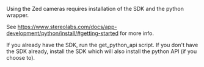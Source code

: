 Using the Zed cameras requires installation of the SDK and the python wrapper.

See https://www.stereolabs.com/docs/app-development/python/install/#getting-started for more info.

If you already have the SDK, run the get_python_api script. If you don't have the SDK already, install the SDK which will also install the python API (if you choose to).
